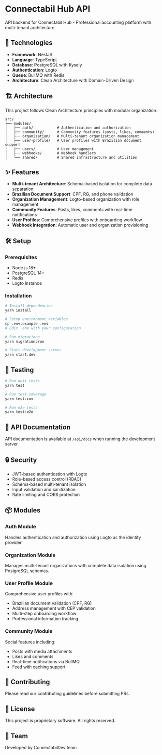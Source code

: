 # Connectabil Hub API

API backend for Connectabil Hub - Professional accounting platform with multi-tenant architecture.

## 🚀 Technologies

- **Framework**: NestJS
- **Language**: TypeScript
- **Database**: PostgreSQL with Kysely
- **Authentication**: Logto
- **Queue**: BullMQ with Redis
- **Architecture**: Clean Architecture with Domain-Driven Design

## 🏗️ Architecture

This project follows Clean Architecture principles with modular organization:

```
src/
├── modules/
│   ├── auth/           # Authentication and authorization
│   ├── community/      # Community features (posts, likes, comments)
│   ├── organization/   # Multi-tenant organization management
│   ├── user-profile/   # User profiles with Brazilian document support
│   ├── users/          # User management
│   ├── webhooks/       # Webhook handlers
│   └── shared/         # Shared infrastructure and utilities
```

## ✨ Features

- **Multi-tenant Architecture**: Schema-based isolation for complete data separation
- **Brazilian Document Support**: CPF, RG, and phone validation
- **Organization Management**: Logto-based organization with role management
- **Community Features**: Posts, likes, comments with real-time notifications
- **User Profiles**: Comprehensive profiles with onboarding workflow
- **Webhook Integration**: Automatic user and organization provisioning

## 🛠️ Setup

### Prerequisites

- Node.js 18+
- PostgreSQL 14+
- Redis
- Logto instance

### Installation

```bash
# Install dependencies
yarn install

# Setup environment variables
cp .env.example .env
# Edit .env with your configuration

# Run migrations
yarn migration:run

# Start development server
yarn start:dev
```

## 🧪 Testing

```bash
# Run unit tests
yarn test

# Run test coverage
yarn test:cov

# Run e2e tests
yarn test:e2e
```

## 📝 API Documentation

API documentation is available at `/api/docs` when running the development server.

## 🔒 Security

- JWT-based authentication with Logto
- Role-based access control (RBAC)
- Schema-based multi-tenant isolation
- Input validation and sanitization
- Rate limiting and CORS protection

## 📦 Modules

### Auth Module

Handles authentication and authorization using Logto as the identity provider.

### Organization Module

Manages multi-tenant organizations with complete data isolation using PostgreSQL schemas.

### User Profile Module

Comprehensive user profiles with:

- Brazilian document validation (CPF, RG)
- Address management with CEP validation
- Multi-step onboarding workflow
- Professional information tracking

### Community Module

Social features including:

- Posts with media attachments
- Likes and comments
- Real-time notifications via BullMQ
- Feed with caching support

## 🤝 Contributing

Please read our contributing guidelines before submitting PRs.

## 📄 License

This project is proprietary software. All rights reserved.

## 👥 Team

Developed by ConnectabilDev team.
